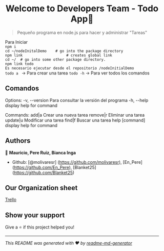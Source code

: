 <h1 align="center">Welcome to Developers Team - Todo App👋</h1>

> Pequeño programa en node.js para hacer y administrar &#34;Tareas&#34;  

Para Iniciar  
``npm i``  
``cd ~/nodeInitalDemo    # go into the package directory ``  
``npm link                    # creates global link ``  
``cd ~/  # go into some other package directory. ``  
``npm link todo ``  
``Es necesario ejecutar desde el repositorio /nodeInitialDemo``  
``todo a `` -> Para crear una tarea 
``todo -h`` -> Para ver todos los comandos    
## Comandos 
Options:
  -v, --version   Para consultar la versión del programa
  -h, --help      display help for command

Commands:
  add|a           Crear una nueva tarea
  remove|r        Eliminar una tarea
  update|u        Modificar una tarea
  find|f          Buscar una tarea
  help [command]  display help for command
## Authors

👤 **Mauricio, Pere Ruiz, Bianca Inga**

- Github: [@molivaresr] (https://github.com/molivaresr), [En\_Pere] (https://github.com/En_Pere), [Blanket25] (https://github.com/Blanket25)
## Our Organization sheet
[Trello](https://trello.com/b/2ujcduIe/developer-team)
## Show your support

Give a ⭐️ if this project helped you!

---

_This README was generated with ❤️ by [readme-md-generator](https://github.com/kefranabg/readme-md-generator)_
